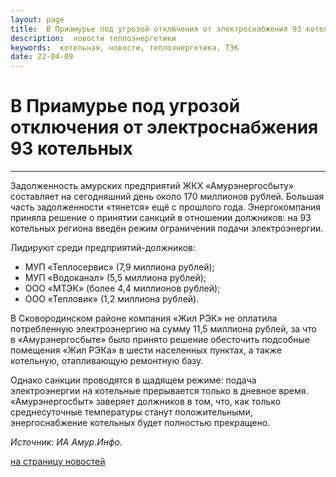 ```yaml
---
layout: page
title:  В Приамурье под угрозой отключения от электроснабжения 93 котельных
description:  новости теплоэнергетики
keywords:  котельная, новости, теплоэнергетика, ТЭК
date: 22-04-09
---
```


# В Приамурье под угрозой отключения от электроснабжения 93 котельных

****

Задолженность амурских предприятий ЖКХ «Амурэнергосбыту» составляет на
сегодняшний день около 170 миллионов рублей. Большая часть задолженности
«тянется» ещё с прошлого года. Энергокомпания приняла решение о принятии
санкций в отношении должников: на 93 котельных региона введён режим
ограничения подачи электроэнергии.

Лидируют среди предприятий-должников:  

  * МУП «Теплосервис» (7,9 миллиона рублей);
  * МУП «Водоканал» (5,5 миллиона рублей);
  * ООО «МТЭК» (более 4,4 миллионов рублей);
  * ООО «Тепловик» (1,2 миллиона рублей).

В Сковородинском районе компания «Жил РЭК» не оплатила потребленную
электроэнергию на сумму 11,5 миллиона рублей, за что в «Амурэнергосбыте» было
принято решение обесточить подсобные помещения «Жил РЭКа» в шести населенных
пунктах, а также котельную, отапливающую ремонтную базу.

Однако санкции проводятся в щадящем режиме: подача электроэнергии на котельные
прерывается только в дневное время. «Амурэнергосбыт» заверяет должников в том,
что, как только среднесуточные температуры станут положительными,
энергоснабжение котельных будет полностью прекращено.

_Источник: ИА Амур.Инфо._

[на страницу новостей](/news.shtml)

